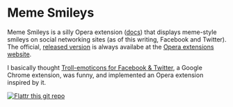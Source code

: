 Meme Smileys
============

Meme Smileys is a silly Opera extension
([docs](http://dev.opera.com/articles/view/opera-extensions-quick-documentation-overview/))
that displays meme-style smileys on social networking sites (as of
this writing, Facebook and Twitter). The official,
[released version](https://addons.opera.com/addons/extensions/details/meme-smileys/)
is always availabe at the
[Opera extensions website](https://addons.opera.com/addons/extensions/).

I basically thought
[Troll-emoticons for Facebook & Twitter](https://chrome.google.com/webstore/detail/hndllphbhpadfpoikpaofkkkpkpnmjik),
a Google Chrome extension, was funny, and implemented an Opera
extension inspired by it.

[![Flattr this git repo](http://api.flattr.com/button/flattr-badge-large.png)](https://flattr.com/thing/383873/Meme-smileys-Opera-extension)

